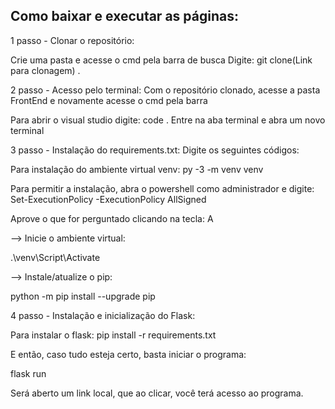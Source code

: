 ## Como baixar e executar as páginas:

1 passo - Clonar o repositório:

Crie uma pasta e acesse o cmd pela barra de busca
Digite: git clone(Link para clonagem) .


2 passo - Acesso pelo terminal:
Com o repositório clonado, acesse a pasta FrontEnd e novamente acesse o cmd pela barra

Para abrir o visual studio digite: code .
Entre na aba terminal e abra um novo terminal

3 passo - Instalação do requirements.txt:
Digite os seguintes códigos:

Para instalação do ambiente virtual venv: py -3 -m venv venv 

Para permitir a instalação, abra o powershell como administrador e digite: Set-ExecutionPolicy -ExecutionPolicy AllSigned

Aprove o que for perguntado clicando na tecla: A

--> Inicie o ambiente virtual:

.\venv\Script\Activate

--> Instale/atualize o pip:

python -m pip install --upgrade pip

4 passo - Instalação e inicialização do Flask:

Para instalar o flask: pip install -r requirements.txt


E então, caso tudo esteja certo, basta iniciar o programa:

flask run

Será aberto um link local, que ao clicar, você terá acesso ao programa.
